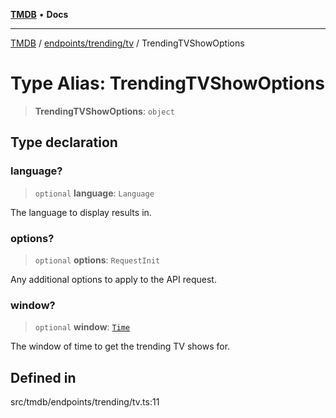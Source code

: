 [**TMDB**](../../../../README.md) • **Docs**

***

[TMDB](../../../../README.md) / [endpoints/trending/tv](../README.md) / TrendingTVShowOptions

# Type Alias: TrendingTVShowOptions

> **TrendingTVShowOptions**: `object`

## Type declaration

### language?

> `optional` **language**: `Language`

The language to display results in.

### options?

> `optional` **options**: `RequestInit`

Any additional options to apply to the API request.

### window?

> `optional` **window**: [`Time`](../../utils/constants/type-aliases/Time.md)

The window of time to get the trending TV shows for.

## Defined in

src/tmdb/endpoints/trending/tv.ts:11
